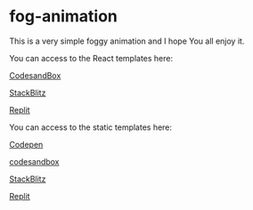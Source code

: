 # fog-animation
This is a very simple foggy animation and I hope You all enjoy it.


You can access to the React templates here: 

[CodesandBox](https://codesandbox.io/s/fog-animation-c3ip85?file=/src/App.js)

[StackBlitz](https://stackblitz.com/edit/fog-animation?embed=1&file=src/App.js&hideDevTools=1&hideNavigation=1)

[Replit](https://replit.com/@farbodesham/fog-animation?v=1)

You can access to the static templates here:

[Codepen](https://codepen.io/FarbodShabani/pen/wvXYdEz)

[codesandbox](https://codesandbox.io/s/fog-animation-static-sy65h0)

[StackBlitz](https://stackblitz.com/edit/fog-animation-static?embed=1&file=index.html&hideDevTools=1&hideNavigation=1)

[Replit](https://replit.com/@farbodesham/fog-animation-static?v=1)
